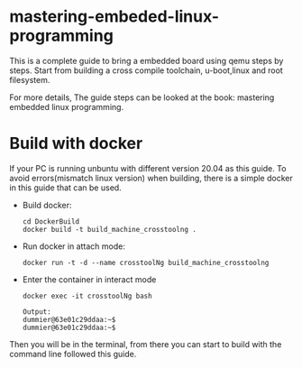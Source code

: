 # mastering-embeded-linux-programming
This is a complete guide to bring a embedded board using qemu steps by steps.
Start from building a cross compile toolchain, u-boot,linux and root filesystem.

For more details, The guide steps can be looked at the book: mastering embedded linux programming.
#

# Build with docker
If your PC is running unbuntu with different version 20.04 as this guide. To avoid errors(mismatch linux version) when building, there is a simple docker in this guide that can be used.
- Build docker:
    ```
    cd DockerBuild
    docker build -t build_machine_crosstoolng .
    ```
- Run docker in attach mode:
    ```
    docker run -t -d --name crosstoolNg build_machine_crosstoolng
    ```
- Enter the container in interact mode
    ```
    docker exec -it crosstoolNg bash

    Output:
    dummier@63e01c29ddaa:~$
    dummier@63e01c29ddaa:~$
    ```

Then you will be in the terminal, from there you can start to build with the command line followed this guide.
